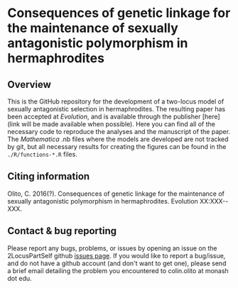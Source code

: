 # Consequences of genetic linkage for the maintenance of sexually antagonistic polymorphism in hermaphrodites

## Overview

This is the GitHub repository for the development of a two-locus model of sexually antagonistic selection in hermaphrodites. The resulting paper has been accepted at *Evolution*, and is available through the publisher [here](link will be made available when possible). Here you can find all of the necessary code to reproduce the analyses and the manuscript of the paper. The *Mathematica* .nb files where the models are developed are not tracked by git, but all necessary results for creating the figures can be found in the `./R/functions-*.R` files. 


## Citing information

Olito, C. 2016(?). Consequences of genetic linkage for the maintenance of sexually antagonistic polymorphism in hermaphrodites. Evolution XX:XXX--XXX.


## Contact & bug reporting

Please report any bugs, problems, or issues by opening an issue on the 2LocusPartSelf github [issues page](https://github.com/colin-olito/twoLocusPartSelf/issues). If you would like to report a bug/issue, and do not have a github account (and don't want to get one), please send a brief email detailing the problem you encountered to colin.olito at monash dot edu.



